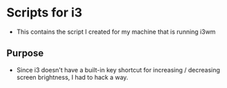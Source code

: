 # Scripts for i3

* This contains the script I created for my machine that is running i3wm

## Purpose
* Since i3 doesn't have a built-in key shortcut for increasing / decreasing screen brightness, I had to hack a way.

